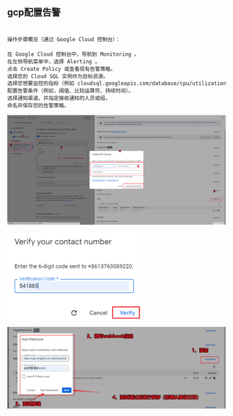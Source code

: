 ## gcp配置告警

### 

```txt

操作步骤概览（通过 Google Cloud 控制台）：

在 Google Cloud 控制台中，导航到 Monitoring 。
在左侧导航菜单中，选择 Alerting 。
点击 Create Policy 或查看现有告警策略。
选择您的 Cloud SQL 实例作为目标资源。
选择您想要监控的指标（例如 cloudsql.googleapis.com/database/cpu/utilization ）。
配置告警条件（例如，阈值、比较运算符、持续时间）。
选择通知渠道，并指定接收通知的人员或组。
命名并保存您的告警策略。

```

![配置短信通知](image-5.png)

![验证短信](image-8.png)

![配置钉钉webhook](image-9.png)